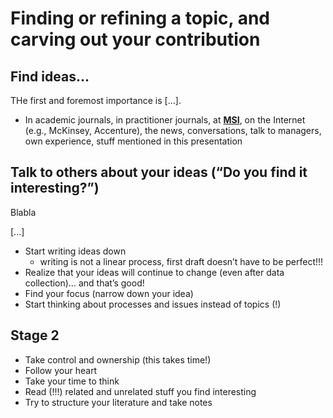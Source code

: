 # Finding or refining a topic, and carving out your contribution

## Find ideas...

THe first and foremost importance is [...].

* In academic journals, in practitioner journals, at [**MSI**](http://msi.org/), on the Internet (e.g., McKinsey, Accenture), the news, conversations, talk to managers, own experience, stuff mentioned in this presentation

## Talk to others about your ideas (“Do you find it interesting?”)

Blabla

[...]

* Start writing ideas down
     * writing is not a linear process, first draft doesn’t have to be perfect!!!
* Realize that your ideas will continue to change (even after data collection)… and that’s good!
* Find your focus (narrow down your idea)
* Start thinking about processes and issues instead of topics (!)


##  Stage 2

* Take control and ownership (this takes time!)
* Follow your heart
* Take your time to think
* Read (!!!) related and unrelated stuff you find interesting
* Try to structure your literature and take notes

